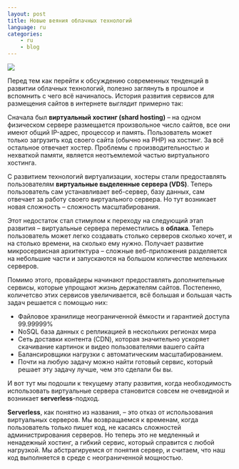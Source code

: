 ```yaml
---
layout: post
title: Новые веяния облачных технологий
language: ru
categories:
    - ru
    - blog
---
```


![](https://cdn.web20site.com/images/lg/rkeXAagTQ.jpg)

Перед тем как перейти к обсуждению современных тенденций в развитии облачных технологий, полезно заглянуть в прошлое и вспомнить с чего всё начиналось. История развития сервисов для размещения сайтов в интернете выглядит примерно так:

Сначала был **виртуальный хостинг (shard hosting)** – на одном физическом сервере размещается произвольное число сайтов, все они имеют общий IP-адрес, процессор и память. Пользователь может только загрузить код своего сайта (обычно на PHP) на хостинг. За всё остальное отвечает хостер. Проблемы с производительностью и нехваткой памяти, является неотъемлемой частью виртуального хостинга.

С развитием технологий виртуализации, хостеры стали предоставлять пользователям **виртуальные выделенные сервера (VDS)**. Теперь пользователь сам устанавливает веб-сервер, базу данных, сам отвечает за работу своего виртуального сервера. Но тут возникает новая сложность – сложность масштабирования.

Этот недостаток стал стимулом к переходу на следующий этап развития – виртуальные сервера переместились в **облака**. Теперь пользователь может легко создавать столько серверов сколько хочет, и на столько времени, на сколько ему нужно. Получает развитие микросервисная архитектура – сложные веб-приложения разделяется на небольшие части и запускаются на большом количестве меленьких серверов.

Помимо этого, провайдеры начинают предоставлять дополнительные сервисы, которые упрощают жизнь держателям сайтов. Постепенно, количетсво этих сервисов увеличивается, всё большая и большая часть задач решается с помощью них:

- Файловое хранилище неограниченной ёмкости и гарантией доступа 99.99999%
- NoSQL база данных с репликацией в нескольких регионах мира
- Сеть доставки контента (CDN), которая значительно ускоряет скачивание картинок и видео пользователями вашего сайта
- Балансировщики нагрузки с автоматическим масштабированием.
- Почти на любую задачу можно найти готовый сервис, который решает эту задачу лучше, чем это сделали бы вы.

И вот тут мы подошли к текущему этапу развития, когда необходимость использовать виртуальные сервера становится совсем не очевидной и возникает **serverless**-подход.

**Serverless**, как понятно из названия, – это отказ от использования виртуальных серверов. Мы возвращаемся к временам, когда пользователь только пишет код, не касаясь сложностей администрирования серверов. Но теперь это не медленный и ненадежный хостинг, а гибкий сервис, который справится с любой нагрузкой. Мы абстрагируемся от понятия сервер, и считаем, что наш код выполняется в среде с неограниченной мощностью.